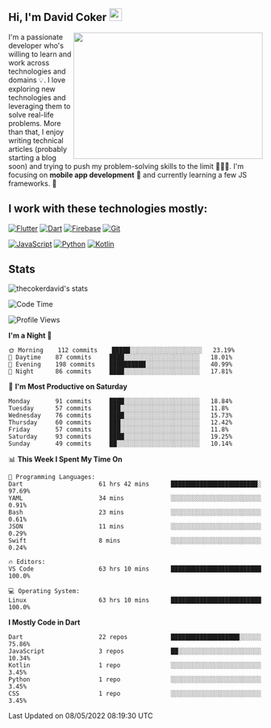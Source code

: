 ## Hi, I'm David Coker <img src="https://raw.githubusercontent.com/thecokerdavid/thecokerdavid/main/gifs/wave.gif" width="25px">
<img align="right" height="250" width="375" alt="" src="https://raw.githubusercontent.com/thecokerdavid/thecokerdavid/main/gifs/reminisce.gif" width="25px">

<p>I'm a passionate developer who's willing to learn and work across technologies and domains 💡. I love exploring new technologies and leveraging them to solve real-life problems. More than that, I enjoy writing technical articles (probably starting a blog soon) and trying to push my problem-solving skills to the limit  👨🏻‍💻. I'm focusing on <strong>mobile app development</strong> 📱 and currently learning a few JS frameworks. 🤪</p>

## I work with these technologies mostly:

[![Flutter](https://img.shields.io/badge/-Flutter-blue?style=for-the-badge&logo=flutter&logoColor=ffffff)](https://www.flutter.dev/)
[![Dart](https://img.shields.io/badge/-Dart-ffffff?style=for-the-badge&logo=dart&logoColor=blue)](https://www.dart.dev/)
[![Firebase](https://img.shields.io/badge/-Firebase-%23FBB741?style=for-the-badge&logo=firebase&logoColor=FBB741&labelColor=%23ffffff&color=%23FBB741)](https://www.firebase.google.com/)
[![Git](https://img.shields.io/badge/-Git-EB5C38?style=for-the-badge&logo=git&logoColor=%23ffffff)](https://git-scm.com/)

[![JavaScript](https://img.shields.io/badge/-JavaScript-F7DF1E?style=for-the-badge&logo=javascript&logoColor=000000&labelColor=F7DF1E&color=F7DF1E)](https://www.javascript.com/)
[![Python](https://img.shields.io/badge/-Python-yellow?style=for-the-badge&logo=python&logoColor=yellow&labelColor=blue&color=blue)](https://www.python.org/)
[![Kotlin](https://img.shields.io/badge/-Kotlin-7F52FF?style=for-the-badge&logo=Kotlin&logoColor=ffffff)](https://www.kotlinlang.com/)

## Stats

<p><img src="https://github-readme-stats.vercel.app/api?username=thecokerdavid&show_icons=true&hide_border=true&border_radius=10&theme=onedark" alt="thecokerdavid's stats" /></p>

<!--START_SECTION:waka-->
![Code Time](http://img.shields.io/badge/Code%20Time-488%20hrs%2053%20mins-blue)

![Profile Views](http://img.shields.io/badge/Profile%20Views-0-blue)

**I'm a Night 🦉** 

```text
🌞 Morning    112 commits    █████░░░░░░░░░░░░░░░░░░░░   23.19% 
🌆 Daytime    87 commits     ████░░░░░░░░░░░░░░░░░░░░░   18.01% 
🌃 Evening    198 commits    ██████████░░░░░░░░░░░░░░░   40.99% 
🌙 Night      86 commits     ████░░░░░░░░░░░░░░░░░░░░░   17.81%

```
📅 **I'm Most Productive on Saturday** 

```text
Monday       91 commits     ████░░░░░░░░░░░░░░░░░░░░░   18.84% 
Tuesday      57 commits     ███░░░░░░░░░░░░░░░░░░░░░░   11.8% 
Wednesday    76 commits     ████░░░░░░░░░░░░░░░░░░░░░   15.73% 
Thursday     60 commits     ███░░░░░░░░░░░░░░░░░░░░░░   12.42% 
Friday       57 commits     ███░░░░░░░░░░░░░░░░░░░░░░   11.8% 
Saturday     93 commits     ████░░░░░░░░░░░░░░░░░░░░░   19.25% 
Sunday       49 commits     ██░░░░░░░░░░░░░░░░░░░░░░░   10.14%

```


📊 **This Week I Spent My Time On** 

```text
💬 Programming Languages: 
Dart                     61 hrs 42 mins      ████████████████████████░   97.69% 
YAML                     34 mins             ░░░░░░░░░░░░░░░░░░░░░░░░░   0.91% 
Bash                     23 mins             ░░░░░░░░░░░░░░░░░░░░░░░░░   0.61% 
JSON                     11 mins             ░░░░░░░░░░░░░░░░░░░░░░░░░   0.29% 
Swift                    8 mins              ░░░░░░░░░░░░░░░░░░░░░░░░░   0.24%

🔥 Editors: 
VS Code                  63 hrs 10 mins      █████████████████████████   100.0%

💻 Operating System: 
Linux                    63 hrs 10 mins      █████████████████████████   100.0%

```

**I Mostly Code in Dart** 

```text
Dart                     22 repos            ███████████████████░░░░░░   75.86% 
JavaScript               3 repos             ██░░░░░░░░░░░░░░░░░░░░░░░   10.34% 
Kotlin                   1 repo              ░░░░░░░░░░░░░░░░░░░░░░░░░   3.45% 
Python                   1 repo              ░░░░░░░░░░░░░░░░░░░░░░░░░   3.45% 
CSS                      1 repo              ░░░░░░░░░░░░░░░░░░░░░░░░░   3.45%

```



 Last Updated on 08/05/2022 08:19:30 UTC
<!--END_SECTION:waka-->

<!-- ### Hi there 👋

<img align="center" src="/github-metrics.svg" alt="David Coker's Stats"> -->

<!-- ![David Coker's Most used languages](https://github-readme-stats.vercel.app/api/top-langs?username=thecokerdavid&layout=compact&show_icons=true&count_private=true&theme=gotham) -->
